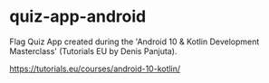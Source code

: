 # quiz-app-android
Flag Quiz App created during the 'Android 10 &amp; Kotlin Development Masterclass' (Tutorials EU by Denis Panjuta).

https://tutorials.eu/courses/android-10-kotlin/
